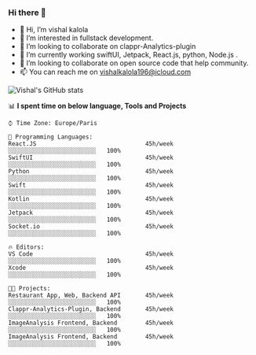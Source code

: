 ### Hi there 👋

- 👋 Hi, I’m vishal kalola
- 👀 I’m interested in fullstack development.
- 👯 I’m looking to collaborate on clappr-Analytics-plugin
- 🌱 I’m currently working swiftUI, Jetpack, React.js, python, Node.js .
- 💞️ I’m looking to collaborate on open source code that help community. 
- 📫 You can reach me on vishalkalola196@icloud.com

![Vishal's GitHub stats](https://github-readme-stats.vercel.app/api?username=vishalkalola1&show_icons=true&hide_border=true&theme=dark)


📊 **I spent time on below language, Tools and Projects** 

```text
⌚︎ Time Zone: Europe/Paris

💬 Programming Languages: 
React.JS                               45h/week              ░░░░░░░░░░░░░░░░░░░░░░░░░   100%
SwiftUI                                45h/week              ░░░░░░░░░░░░░░░░░░░░░░░░░   100%
Python                                 45h/week              ░░░░░░░░░░░░░░░░░░░░░░░░░   100%
Swift                                  45h/week              ░░░░░░░░░░░░░░░░░░░░░░░░░   100%
Kotlin                                 45h/week              ░░░░░░░░░░░░░░░░░░░░░░░░░   100%
Jetpack                                45h/week              ░░░░░░░░░░░░░░░░░░░░░░░░░   100%
Socket.io                              45h/week              ░░░░░░░░░░░░░░░░░░░░░░░░░   100%

🔥 Editors: 
VS Code                                45h/week              ░░░░░░░░░░░░░░░░░░░░░░░░░   100%
Xcode                                  45h/week              ░░░░░░░░░░░░░░░░░░░░░░░░░   100%

🐱‍💻 Projects: 
Restaurant App, Web, Backend API       45h/week              ░░░░░░░░░░░░░░░░░░░░░░░░░   100%
Clappr-Analytics-Plugin, Backend       45h/week              ░░░░░░░░░░░░░░░░░░░░░░░░░   100%
ImageAnalysis Frontend, Backend        45h/week              ░░░░░░░░░░░░░░░░░░░░░░░░░   100%
ImageAnalysis Frontend, Backend        45h/week              ░░░░░░░░░░░░░░░░░░░░░░░░░   100%

```

